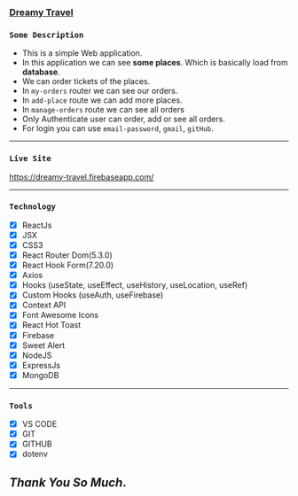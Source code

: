 ### [Dreamy Travel](https://dreamy-travel.firebaseapp.com/)

### `Some Description`

- This is a simple Web application.
- In this application we can see **some places**. Which is basically load from **database**.
- We can order tickets of the places.
- In `my-orders` router we can see our orders.
- In `add-place` route we can add more places.
- In `manage-orders` route we can see all orders
- Only Authenticate user can order, add or see all orders.
- For login you can use `email-password`, `gmail`, `gitHub`.

---

### `Live Site`

https://dreamy-travel.firebaseapp.com/

---

### `Technology`

- [x] ReactJs
- [x] JSX
- [x] CSS3
- [x] React Router Dom(5.3.0)
- [x] React Hook Form(7.20.0)
- [x] Axios
- [x] Hooks (useState, useEffect, useHistory, useLocation, useRef)
- [x] Custom Hooks (useAuth, useFirebase)
- [x] Context API
- [x] Font Awesome Icons
- [x] React Hot Toast
- [x] Firebase
- [x] Sweet Alert
- [x] NodeJS
- [x] ExpressJs
- [x] MongoDB

---

### `Tools`

- [x] VS CODE
- [x] GIT
- [x] GITHUB
- [x] dotenv

## _Thank You So Much_.
